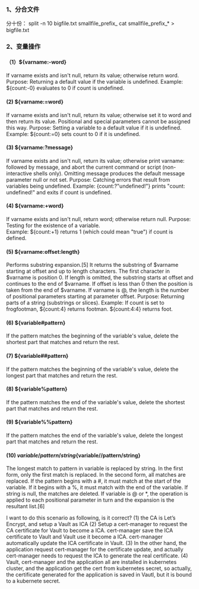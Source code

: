 ### 1、分合文件
分十份：
split -n 10 bigfile.txt smallfile_prefix_
cat smallfile_prefix_* > bigfile.txt

### 2、变量操作
#### （1）${varname:-word}   
  If varname exists and isn't null, return its value; otherwise return word.
  Purpose: Returning a default value if the variable is undefined.
  Example: ${count:-0} evaluates to 0 if count is undefined.
#### (2) ${varname:=word}   
If varname exists and isn't null, return its value; otherwise set it to word and then return its value. Positional and special parameters cannot be assigned this way.
Purpose: Setting a variable to a default value if it is undefined.
Example: ${count:=0} sets count to 0 if it is undefined.
#### (3) ${varname:?message}  
If varname exists and isn't null, return its value; otherwise print varname: followed by message, and abort the current command or script (non-interactive shells only). Omitting message produces the default message parameter null or not set.
Purpose: Catching errors that result from variables being undefined.
Example: {count:?"undefined!"} prints "count: undefined!" and exits if count is undefined.
#### (4) ${varname:+word}   
If varname exists and isn't null, return word; otherwise return null. 
Purpose: Testing for the existence of a variable.  
Example: ${count:+1} returns 1 (which could mean "true") if count is defined.
#### (5) ${varname:offset:length}   
Performs substring expansion.[5] It returns the substring of $varname starting at offset and up to length characters. The first character in $varname is position 0. If length is omitted, the substring starts at offset and continues to the end of $varname. If offset is less than 0 then the position is taken from the end of $varname. If varname is @, the length is the number of positional parameters starting at parameter offset.
Purpose: Returning parts of a string (substrings or slices).
Example: If count is set to frogfootman, ${count:4} returns footman. ${count:4:4} returns foot.

#### (6) ${variable#pattern}

If the pattern matches the beginning of the variable's value, delete the shortest part that matches and return the rest.

#### (7) ${variable##pattern}

If the pattern matches the beginning of the variable's value, delete the longest part that matches and return the rest.

#### (8) ${variable%pattern}

If the pattern matches the end of the variable's value, delete the shortest part that matches and return the rest.

#### (9) ${variable%%pattern}

If the pattern matches the end of the variable's value, delete the longest part that matches and return the rest.

#### (10) ${variable/pattern/string}${variable//pattern/string}

The longest match to pattern in variable is replaced by string. In the first form, only the first match is replaced. In the second form, all matches are replaced. If the pattern begins with a #, it must match at the start of the variable. If it begins with a %, it must match with the end of the variable. If string is null, the matches are deleted. If variable is @ or *, the operation is applied to each positional parameter in turn and the expansion is the resultant list.[6]


I want to do this scenario as following, is it correct?
(1) the CA is Let’s Encrypt, and setup a Vault as ICA
(2) Setup a cert-manager to request the CA certificate for Vault to become a ICA. 
    cert-manager save the ICA certificate to Vault and Vault use it become a ICA. 
    cert-manager automatically update the ICA certificate in Vault.
(3) In the other hand, the application request cert-manager for the certificate update, and actually cert-manager needs to request the ICA to generate the real certificate.
(4) Vault, cert-manager and the application all are installed in kubernetes cluster, and the application get the cert from kubernetes secret, so actually, the certificate generated for the application is saved in Vautl, but it is bound to a kubernete secret. 
